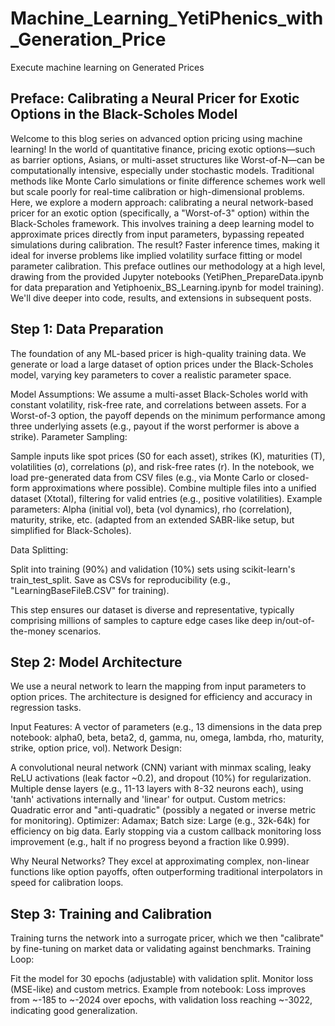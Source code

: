 # Machine_Learning_YetiPhenics_with_Generation_Price
Execute machine learning on Generated Prices
## Preface: Calibrating a Neural Pricer for Exotic Options in the Black-Scholes Model
Welcome to this blog series on advanced option pricing using machine learning! In the world of quantitative finance, pricing exotic options—such as barrier options, Asians, or multi-asset structures like Worst-of-N—can be computationally intensive, especially under stochastic models. Traditional methods like Monte Carlo simulations or finite difference schemes work well but scale poorly for real-time calibration or high-dimensional problems.
Here, we explore a modern approach: calibrating a neural network-based pricer for an exotic option (specifically, a "Worst-of-3" option) within the Black-Scholes framework. This involves training a deep learning model to approximate prices directly from input parameters, bypassing repeated simulations during calibration. The result? Faster inference times, making it ideal for inverse problems like implied volatility surface fitting or model parameter calibration.
This preface outlines our methodology at a high level, drawing from the provided Jupyter notebooks (YetiPhen_PrepareData.ipynb for data preparation and Yetiphoenix_BS_Learning.ipynb for model training). We'll dive deeper into code, results, and extensions in subsequent posts.
## Step 1: Data Preparation
The foundation of any ML-based pricer is high-quality training data. We generate or load a large dataset of option prices under the Black-Scholes model, varying key parameters to cover a realistic parameter space.

Model Assumptions: We assume a multi-asset Black-Scholes world with constant volatility, risk-free rate, and correlations between assets. For a Worst-of-3 option, the payoff depends on the minimum performance among three underlying assets (e.g., payout if the worst performer is above a strike).
Parameter Sampling:

Sample inputs like spot prices (S0 for each asset), strikes (K), maturities (T), volatilities (σ), correlations (ρ), and risk-free rates (r).
In the notebook, we load pre-generated data from CSV files (e.g., via Monte Carlo or closed-form approximations where possible).
Combine multiple files into a unified dataset (Xtotal), filtering for valid entries (e.g., positive volatilities).
Example parameters: Alpha (initial vol), beta (vol dynamics), rho (correlation), maturity, strike, etc. (adapted from an extended SABR-like setup, but simplified for Black-Scholes).


Data Splitting:

Split into training (90%) and validation (10%) sets using scikit-learn's train_test_split.
Save as CSVs for reproducibility (e.g., "LearningBaseFileB.CSV" for training).



This step ensures our dataset is diverse and representative, typically comprising millions of samples to capture edge cases like deep in/out-of-the-money scenarios.
## Step 2: Model Architecture
We use a neural network to learn the mapping from input parameters to option prices. The architecture is designed for efficiency and accuracy in regression tasks.

Input Features: A vector of parameters (e.g., 13 dimensions in the data prep notebook: alpha0, beta, beta2, d, gamma, nu, omega, lambda, rho, maturity, strike, option price, vol).
Network Design:

A convolutional neural network (CNN) variant with minmax scaling, leaky ReLU activations (leak factor ~0.2), and dropout (10%) for regularization.
Multiple dense layers (e.g., 11-13 layers with 8-32 neurons each), using 'tanh' activations internally and 'linear' for output.
Custom metrics: Quadratic error and "anti-quadratic" (possibly a negated or inverse metric for monitoring).
Optimizer: Adamax; Batch size: Large (e.g., 32k-64k) for efficiency on big data.
Early stopping via a custom callback monitoring loss improvement (e.g., halt if no progress beyond a fraction like 0.999).


Why Neural Networks? They excel at approximating complex, non-linear functions like option payoffs, often outperforming traditional interpolators in speed for calibration loops.

## Step 3: Training and Calibration
Training turns the network into a surrogate pricer, which we then "calibrate" by fine-tuning on market data or validating against benchmarks.
Training Loop:

Fit the model for 30 epochs (adjustable) with validation split.
Monitor loss (MSE-like) and custom metrics.
Example from notebook: Loss improves from ~-185 to ~-2024 over epochs, with validation loss reaching ~-3022, indicating good generalization.
